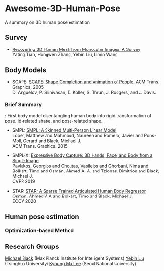 # Awesome-3D-Human-Pose
A summary on 3D human pose estimation

## Survey
* [Recovering 3D Human Mesh from Monocular Images: A Survey](https://arxiv.org/abs/2203.01923)</br>
Yating Tian, Hongwen Zhang, Yebin Liu, Limin Wang</br>

## Body Models
* SCAPE: [SCAPE: Shape Completion and Animation of People.](https://ai.stanford.edu/~drago/Papers/shapecomp.pdf) ACM Trans. Graphics, 2005 </br>
D. Anguelov, P. Srinivasan, D. Koller, S. Thrun, J. Rodgers, and J. Davis. </br>
<h3>Brief Summary</h3>: First body model disentangling human body into rigid transformation of pose, id-related shape, and pose-related shape.

* SMPL: [SMPL: A Skinned Multi-Person Linear Model](https://smpl.is.tue.mpg.de)</br>
Loper, Matthew and Mahmood, Naureen and Romero, Javier and Pons-Moll, Gerard and Black, Michael J.</br>
ACM Trans. Graphics, 2015

* SMPL-X: [Expressive Body Capture: 3D Hands, Face, and Body from a Single Image](https://smpl-x.is.tue.mpg.de/)</br>
Pavlakos, Georgios and Choutas, Vasileios and Ghorbani, Nima and Bolkart, Timo and Osman, Ahmed A. A. and Tzionas, Dimitrios and Black, Michael J.</br>
CVPR 2019

* STAR: [STAR: A Sparse Trained Articulated Human Body Regressor](https://star.is.tue.mpg.de)</br>
Osman, Ahmed A A and Bolkart, Timo and Black, Michael J.</br>
ECCV 2020


## Human pose estimation 

### Optimization-based Method 

## Research Groups
[Michael Black](http://ps.is.mpg.de) (Max Planck Institute for Intelligent Systems)
[Yebin Liu](http://www.liuyebin.com) (Tsinghua University) 
[Kyoung Mu Lee](https://cv.snu.ac.kr/index.php/~kmlee/) (Seoul National University)

